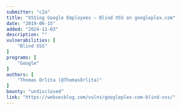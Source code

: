 ```yaml
---
submitter: "c2a"
title: "XSSing Google Employees — Blind XSS on googleplex.com"
date: "2019-06-15"
added: "2024-11-03"
description: ""
vulnerabilities: [
    "Blind XSS"
]
programs: [
    "Google"
]
authors: [
    "Thomas Orlita (@ThomasOrlita)"
]
bounty: "undisclosed"
link: "https://websecblog.com/vulns/googleplex-com-blind-xss/"
---
```




